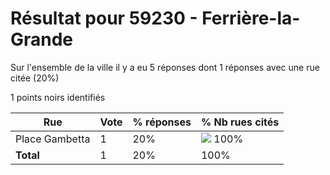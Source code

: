 # Résultat pour 59230 - Ferrière-la-Grande

Sur l'ensemble de la ville il y a eu 5 réponses dont 1 réponses avec une rue citée (20%)

1 points noirs identifiés

| Rue | Vote | % réponses | % Nb rues cités|
|-----|------|------------|----------------|
| Place Gambetta | 1 | 20% | <img src="../../img/bar_100.gif" />&nbsp;100%|
| **Total** | 1 | 20% | 100%|
